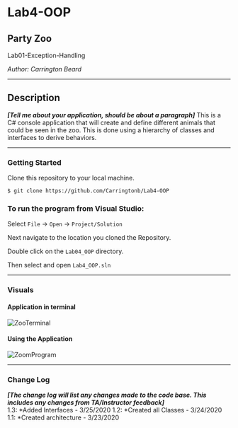 # Lab4-OOP

## Party Zoo

Lab01-Exception-Handling

*Author: Carrington Beard*

----

## Description
***[Tell me about your application, should be about a paragraph]***
This is a C# console application that will create and define different animals that could be seen in the zoo. This is done using a hierarchy of classes and interfaces to derive behaviors.

---

### Getting Started
Clone this repository to your local machine.

```
$ git clone https://github.com/Carringtonb/Lab4-OOP
```

### To run the program from Visual Studio:
Select ```File``` -> ```Open``` -> ```Project/Solution```

Next navigate to the location you cloned the Repository.

Double click on the ```Lab04_OOP``` directory.

Then select and open ```Lab4_OOP.sln```

---

### Visuals
#### Application in terminal
![ZooTerminal](https://user-images.githubusercontent.com/58369033/77584660-6f56be80-6ea0-11ea-92fe-a47080bb8660.png)
#### Using the Application
![ZoomProgram](https://user-images.githubusercontent.com/58369033/77584650-6bc33780-6ea0-11ea-9029-ee7ec42f8a75.png)

---

### Change Log
***[The change log will list any changes made to the code base. This includes any changes from TA/Instructor feedback]***  
1.3: *Added Interfaces - 3/25/2020 
1.2: *Created all Classes - 3/24/2020  
1.1: *Created architecture - 3/23/2020

